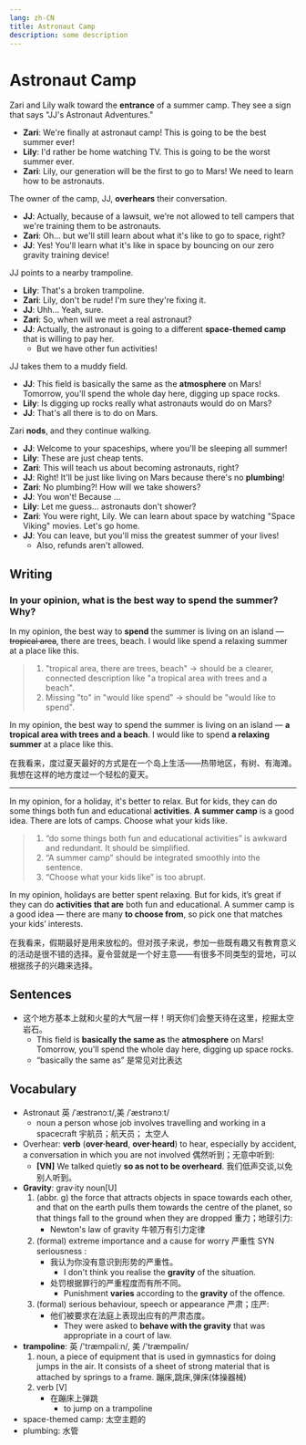 ```yaml
---
lang: zh-CN
title: Astronaut Camp
description: some description
---
```


# Astronaut Camp

Zari and Lily walk toward the **entrance** of a summer camp. They see a sign that says "JJ's Astronaut Adventures."

- **Zari**: We're finally at astronaut camp! This is going to be the best summer ever!
- **Lily**: I'd rather be home watching TV. This is going to be the worst summer ever.
- **Zari**: Lily, our generation will be the first to go to Mars! We need to learn how to be astronauts.

The owner of the camp, JJ, **overhears** their conversation.

- **JJ**: Actually, because of a lawsuit, we're not allowed to tell campers that we're training them to be astronauts.
- **Zari**: Oh... but we'll still learn about what it's like to go to space, right?
- **JJ**: Yes! You'll learn what it's like in space by bouncing on our zero gravity training device!

JJ points to a nearby trampoline.

- **Lily**: That's a broken trampoline.
- **Zari**: Lily, don't be rude! I'm sure they're fixing it.
- **JJ**: Uhh... Yeah, sure.
- **Zari**: So, when will we meet a real astronaut?
- **JJ**: Actually, the astronaut is going to a different **space-themed camp** that is willing to pay her.
  - But we have other fun activities!

JJ takes them to a muddy field.

- **JJ**: This field is basically the same as the **atmosphere** on Mars! Tomorrow, you'll spend the whole day here, digging up space rocks.
- **Lily**: Is digging up rocks really what astronauts would do on Mars?
- **JJ**: That's all there is to do on Mars.

Zari **nods**, and they continue walking.

- **JJ**: Welcome to your spaceships, where you'll be sleeping all summer!
- **Lily**: These are just cheap tents.
- **Zari**: This will teach us about becoming astronauts, right?
- **JJ**: Right! It'll be just like living on Mars because there's no **plumbing**!
- **Zari**: No plumbing?! How will we take showers?
- **JJ**: You won't! Because ...
- **Lily**: Let me guess... astronauts don't shower?
- **Zari**: You were right, Lily. We can learn about space by watching "Space Viking" movies. Let's go home.
- **JJ**: You can leave, but you'll miss the greatest summer of your lives!
  - Also, refunds aren't allowed.

## Writing

### In your opinion, what is the best way to spend the summer? Why?

In my opinion, the best way to **spend** the summer is living on an island — ~~tropical area~~, there are trees, beach. I would like spend a relaxing summer at a place like this.

> 1. "tropical area, there are trees, beach" → should be a clearer, connected description like "a tropical area with trees and a beach".
> 2. Missing "to" in "would like spend" → should be "would like to spend".

In my opinion, the best way to spend the summer is living on an island — **a tropical area with trees and a beach**. I would like to spend **a relaxing summer** at a place like this.

在我看来，度过夏天最好的方式是在一个岛上生活——热带地区，有树、有海滩。我想在这样的地方度过一个轻松的夏天。

---

In my opinion, for a holiday, it's better to relax. But for kids, they can do some things both fun and educational **activities**. **A summer camp** is a good idea. There are lots of camps. Choose what your kids like.

> 1. “do some things both fun and educational activities” is awkward and redundant. It should be simplified.
> 2. “A summer camp” should be integrated smoothly into the sentence.
> 3. “Choose what your kids like” is too abrupt.

In my opinion, holidays are better spent relaxing. But for kids, it’s great if they can do **activities** **that are** both fun and educational. A summer camp is a good idea — there are many **to choose from**, so pick one that matches your kids’ interests.

在我看来，假期最好是用来放松的。但对孩子来说，参加一些既有趣又有教育意义的活动是很不错的选择。夏令营就是一个好主意——有很多不同类型的营地，可以根据孩子的兴趣来选择。

## Sentences

- 这个地方基本上就和火星的大气层一样！明天你们会整天待在这里，挖掘太空岩石。
  - This field is **basically the same as** the **atmosphere** on Mars! Tomorrow, you'll spend the whole day here, digging up space rocks.
  - “basically the same as” 是常见对比表达

## Vocabulary

- Astronaut 英 /ˈæstrənɔːt/,美 /ˈæstrənɔːt/
  - noun a person whose job involves travelling and working in a spacecraft
    宇航员；航天员； 太空人
- Overhear: **verb** (**over·heard**, **over·heard**) to hear, especially by accident, a conversation in which you are not involved
  偶然听到；无意中听到:
  - **[VN]** We talked quietly **so as not to be overheard**.
    我们低声交谈,以免别人听到。
- **Gravity**: grav·ity noun[U]
  1. (abbr. g) the force that attracts objects in space towards each other, and that on the earth pulls them towards the centre of the planet, so that things fall to the ground when they are dropped
     重力；地球引力:
     - Newton's law of gravity
       牛顿万有引力定律
  2. (formal) extreme importance and a cause for worry
     严重性
     SYN seriousness :
     - 我认为你没有意识到形势的严重性。
       - I don't think you realise the **gravity** of the situation.
     - 处罚根据罪行的严重程度而有所不同。
       - Punishment **varies** according to the **gravity** of the offence.
  3. (formal) serious behaviour, speech or appearance
     严肃；庄严:
     - 他们被要求在法庭上表现出应有的严肃态度。
       - They were asked to **behave with the gravity** that was appropriate in a court of law.
- **trampoline**: 英 /'træmpəliːn/, 美 /'træmpəlin/
  1. noun, a piece of equipment that is used in gymnastics for doing jumps in the air. It consists of a sheet of strong material that is attached by springs to a frame.
     蹦床,跳床,弹床(体操器械)
  2. verb [V]
     - 在蹦床上弹跳
       - to jump on a trampoline
- space-themed camp: 太空主题的
- plumbing: 水管
